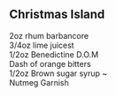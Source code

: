 ## Christmas Island  
2oz rhum barbancore  
3/4oz lime juicest  
1/2oz Benedictine D.O.M  
Dash of orange bitters  
1/2oz Brown sugar syrup ~  
Nutmeg Garnish